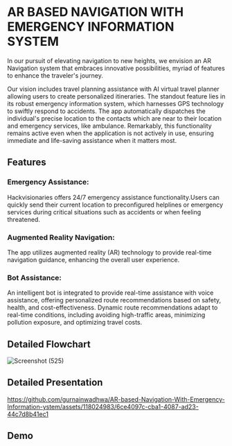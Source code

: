 
# AR BASED NAVIGATION WITH EMERGENCY INFORMATION SYSTEM

In our pursuit of elevating navigation to new heights, we envision an AR Navigation system that embraces innovative possibilities, myriad of features to enhance the traveler's journey. 

Our vision includes travel planning assistance with AI virtual travel planner allowing users to create personalized itineraries. 
The standout feature lies in its robust emergency information system, which harnesses GPS technology to swiftly respond to accidents. The app automatically dispatches the individual's precise location to the contacts which are near to their location and emergency services, like ambulance. Remarkably, this functionality remains active even when the application is not actively in use, ensuring immediate and life-saving assistance when it matters most. 


## Features

### Emergency Assistance:
Hackvisionaries offers 24/7 emergency assistance functionality.Users can quickly send their current location to preconfigured helplines or emergency services during critical situations such as accidents or when feeling threatened.

### Augmented Reality Navigation: 
The app utilizes augmented reality (AR) technology to provide real-time navigation guidance, enhancing the overall user experience.

### Bot Assistance: 
An intelligent bot is integrated to provide real-time assistance with voice assistance, offering personalized route recommendations based on safety, health, and cost-effectiveness. Dynamic route recommendations adapt to real-time conditions, including avoiding high-traffic areas, minimizing pollution exposure, and optimizing travel costs.

## Detailed Flowchart
![Screenshot (525)](https://github.com/gurnainwadhwa/AR-based-Navigation-With-Emergency-Information-ystem/assets/118024983/ed26e23c-05f0-4e45-b88b-68971e0286f6)

## Detailed Presentation

https://github.com/gurnainwadhwa/AR-based-Navigation-With-Emergency-Information-ystem/assets/118024983/6ce4097c-cba1-4087-ad23-44c7d8b41ec1




## Demo


